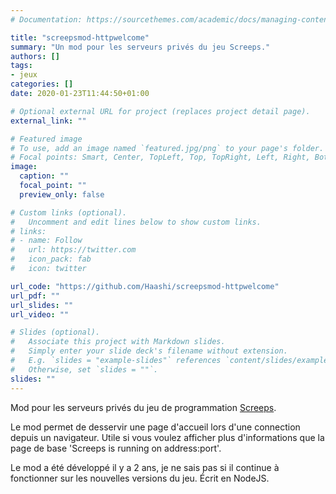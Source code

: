 ```yaml
---
# Documentation: https://sourcethemes.com/academic/docs/managing-content/

title: "screepsmod-httpwelcome"
summary: "Un mod pour les serveurs privés du jeu Screeps."
authors: []
tags: 
- jeux
categories: []
date: 2020-01-23T11:44:50+01:00

# Optional external URL for project (replaces project detail page).
external_link: ""

# Featured image
# To use, add an image named `featured.jpg/png` to your page's folder.
# Focal points: Smart, Center, TopLeft, Top, TopRight, Left, Right, BottomLeft, Bottom, BottomRight.
image:
  caption: ""
  focal_point: ""
  preview_only: false

# Custom links (optional).
#   Uncomment and edit lines below to show custom links.
# links:
# - name: Follow
#   url: https://twitter.com
#   icon_pack: fab
#   icon: twitter

url_code: "https://github.com/Haashi/screepsmod-httpwelcome"
url_pdf: ""
url_slides: ""
url_video: ""

# Slides (optional).
#   Associate this project with Markdown slides.
#   Simply enter your slide deck's filename without extension.
#   E.g. `slides = "example-slides"` references `content/slides/example-slides.md`.
#   Otherwise, set `slides = ""`.
slides: ""
---
```


Mod pour les serveurs privés du jeu de programmation [Screeps](https://screeps.com).

Le mod permet de desservir une page d'accueil lors d'une connection depuis un navigateur. Utile si vous voulez afficher plus d'informations que la page de base 'Screeps is running on address:port'.

Le mod a été développé il y a 2 ans, je ne sais pas si il continue à fonctionner sur les nouvelles versions du jeu. Écrit en NodeJS.
